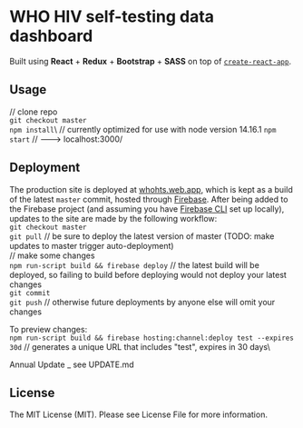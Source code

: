 # WHO HIV self-testing data dashboard

Built using **React** + **Redux** + **Bootstrap** + **SASS** on top of [`create-react-app`](https://create-react-app.dev/). 

Usage
-
// clone repo\
`git checkout master`\
`npm install`\ // currently optimized for use with node version 14.16.1
`npm start` // ---> localhost:3000/

Deployment
-
The production site is deployed at [whohts.web.app](whohts.web.app), which is kept as a build of the latest `master` commit, hosted through [Firebase](https://console.firebase.google.com/u/0/project/whohts/overview). After being added to the Firebase project (and assuming you have [Firebase CLI](https://firebase.google.com/docs/cli) set up locally), updates to the site are made by the following workflow:\
`git checkout master`\
`git pull` // be sure to deploy the latest version of master (TODO: make updates to master trigger auto-deployment)\
// make some changes\
`npm run-script build && firebase deploy` // the latest build will be deployed, so failing to build before deploying would not deploy your latest changes\
`git commit`\
`git push` // otherwise future deployments by anyone else will omit your changes

To preview changes:\
`npm run-script build && firebase hosting:channel:deploy test --expires 30d` // generates a unique URL that includes "test", expires in 30 days\

Annual Update
_
see UPDATE.md

License
-
The MIT License (MIT). Please see License File for more information.
